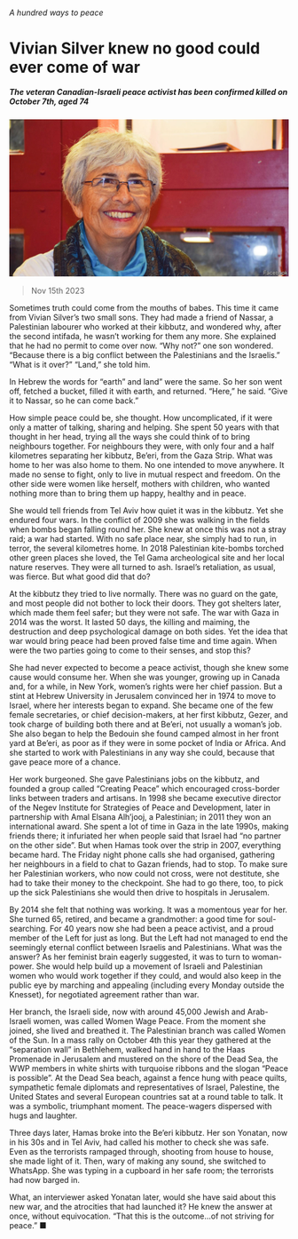 ###### A hundred ways to peace

# Vivian Silver knew no good could ever come of war 

##### The veteran Canadian-Israeli peace activist has been confirmed killed on October 7th, aged 74 

![image](images/20231118_OBP001.jpg) 

> Nov 15th 2023 

Sometimes truth could come from the mouths of babes. This time it came from Vivian Silver’s two small sons. They had made a friend of Nassar, a Palestinian labourer who worked at their kibbutz, and wondered why, after the second intifada, he wasn’t working for them any more. She explained that he had no permit to come over now. “Why not?” one son wondered. “Because there is a big conflict between the Palestinians and the Israelis.” “What is it over?” “Land,” she told him.

In Hebrew the words for “earth” and land” were the same. So her son went off, fetched a bucket, filled it with earth, and returned. “Here,” he said. “Give it to Nassar, so he can come back.” 

How simple peace could be, she thought. How uncomplicated, if it were only a matter of talking, sharing and helping. She spent 50 years with that thought in her head, trying all the ways she could think of to bring neighbours together. For neighbours they were, with only four and a half kilometres separating her kibbutz, Be’eri, from the Gaza Strip. What was home to her was also home to them. No one intended to move anywhere. It made no sense to fight, only to live in mutual respect and freedom. On the other side were women like herself, mothers with children, who wanted nothing more than to bring them up happy, healthy and in peace. 

She would tell friends from Tel Aviv how quiet it was in the kibbutz. Yet she endured four wars. In the conflict of 2009 she was walking in the fields when bombs began falling round her. She knew at once this was not a stray raid; a war had started. With no safe place near, she simply had to run, in terror, the several kilometres home. In 2018 Palestinian kite-bombs torched other green places she loved, the Tel Gama archeological site and her local nature reserves. They were all turned to ash. Israel’s retaliation, as usual, was fierce. But what good did that do? 

At the kibbutz they tried to live normally. There was no guard on the gate, and most people did not bother to lock their doors. They got shelters later, which made them feel safer; but they were not safe. The war with Gaza in 2014 was the worst. It lasted 50 days, the killing and maiming, the destruction and deep psychological damage on both sides. Yet the idea that war would bring peace had been proved false time and time again. When were the two parties going to come to their senses, and stop this? 

She had never expected to become a peace activist, though she knew some cause would consume her. When she was younger, growing up in Canada and, for a while, in New York, women’s rights were her chief passion. But a stint at Hebrew University in Jerusalem convinced her in 1974 to move to Israel, where her interests began to expand. She became one of the few female secretaries, or chief decision-makers, at her first kibbutz, Gezer, and took charge of building both there and at Be’eri, not usually a woman’s job. She also began to help the Bedouin she found camped almost in her front yard at Be’eri, as poor as if they were in some pocket of India or Africa. And she started to work with Palestinians in any way she could, because that gave peace more of a chance. 

Her work burgeoned. She gave Palestinians jobs on the kibbutz, and founded a group called “Creating Peace” which encouraged cross-border links between traders and artisans. In 1998 she became executive director of the Negev Institute for Strategies of Peace and Development, later in partnership with Amal Elsana Alh’jooj, a Palestinian; in 2011 they won an international award. She spent a lot of time in Gaza in the late 1990s, making friends there; it infuriated her when people said that Israel had “no partner on the other side”. But when Hamas took over the strip in 2007, everything became hard. The Friday night phone calls she had organised, gathering her neighbours in a field to chat to Gazan friends, had to stop. To make sure her Palestinian workers, who now could not cross, were not destitute, she had to take their money to the checkpoint. She had to go there, too, to pick up the sick Palestinians she would then drive to hospitals in Jerusalem. 

By 2014 she felt that nothing was working. It was a momentous year for her. She turned 65, retired, and became a grandmother: a good time for soul-searching. For 40 years now she had been a peace activist, and a proud member of the Left for just as long. But the Left had not managed to end the seemingly eternal conflict between Israelis and Palestinians. What was the answer? As her feminist brain eagerly suggested, it was to turn to woman-power. She would help build up a movement of Israeli and Palestinian women who would work together if they could, and would also keep in the public eye by marching and appealing (including every Monday outside the Knesset), for negotiated agreement rather than war. 

Her branch, the Israeli side, now with around 45,000 Jewish and Arab-Israeli women, was called Women Wage Peace. From the moment she joined, she lived and breathed it. The Palestinian branch was called Women of the Sun. In a mass rally on October 4th this year they gathered at the “separation wall” in Bethlehem, walked hand in hand to the Haas Promenade in Jerusalem and mustered on the shore of the Dead Sea, the WWP members in white shirts with turquoise ribbons and the slogan “Peace is possible”. At the Dead Sea beach, against a fence hung with peace quilts, sympathetic female diplomats and representatives of Israel, Palestine, the United States and several European countries sat at a round table to talk. It was a symbolic, triumphant moment. The peace-wagers dispersed with hugs and laughter. 

Three days later, Hamas broke into the Be’eri kibbutz. Her son Yonatan, now in his 30s and in Tel Aviv, had called his mother to check she was safe. Even as the terrorists rampaged through, shooting from house to house, she made light of it. Then, wary of making any sound, she switched to WhatsApp. She was typing in a cupboard in her safe room; the terrorists had now barged in. 

What, an interviewer asked Yonatan later, would she have said about this new war, and the atrocities that had launched it? He knew the answer at once, without equivocation. “That this is the outcome...of not striving for peace.” ■

